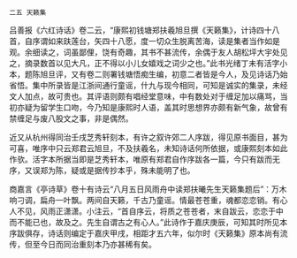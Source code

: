     二五 天籁集 

   吕善报《六红诗话》卷二云，“康熙初钱塘郑扶羲旭旦撰《天籁集》，计诗四十八首，自序谓如来趺莲台，矢四十八愿，度一切众生脱离苦海，读是集者当作如是观。余细读之，词虽鄙俚，饶有奇趣，其书不甚流传，余偶于友人胡松坪大宇处见之，摘录数首以见大凡，正不得以小儿女嬉戏之词少之也。”此书光绪丁未有活字小本，题陈旭旦评，又有卷二则署钱塘悟痴生编，初意二者皆是今人，及见诗话乃始省悟。集中所录皆是江浙间通行童谣，什九与现今相同，可知是诚实的集录，未经文人加点，故可贵也。其评语则颇有唱经堂意味，中有数处对于缠足加以痛骂，当初亦疑为留学生口吻，今乃知是康熙时人语，盖其时思想界亦颇有新气象，故曾有禁缠足与废八股文之事，非是偶然。

   近又从杭州得同治壬戌芝秀轩刻本，有许之叙许郊二人序跋，得见原书面目，甚为可喜，唯序中只云郑君云旭旦，不及扶羲名，未知诗话何所依据，或康熙刻本如此作欤。活字本所据当即是芝秀轩本，唯原有郑君自作序跋各一篇，今只有跋而无序，又误郑为陈，疑或是据传抄本乎，殊未能明了也。

   商嘉言《亭诗草》卷十有诗云“八月五日风雨舟中读郑扶曦先生天籁集题后”：万木响刁调，扁舟一叶飘。两间自天籁，千古乃童谣。情最苍苍重，魂都恋恋销。有心人不见，风雨正潇潇。小注云，“首自序云，将质之苍苍者，末自跋云，恋恋于中而不能已也，故及之。先生自谓古之有心人。”此诗作于嘉庆庚辰，可知其时所见本序跋俱存，诗话则编定于嘉庆甲戌，相距才五六年，似尔时《天籁集》原本尚有流传，但至今日而同治重刻本乃亦甚稀有矣。

